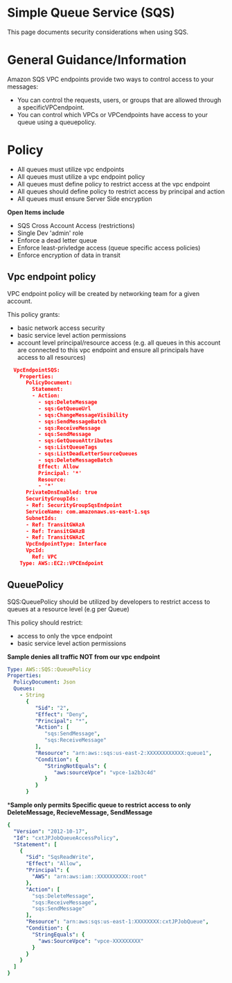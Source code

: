 # Simple Queue Service (SQS)
This page documents security considerations when using SQS.

# General Guidance/Information
Amazon SQS VPC endpoints provide two ways to control access to your messages:
* You can control the requests, users, or groups that are allowed through a specificVPCendpoint. 
* You can control which VPCs or VPCendpoints have access to your queue using a queuepolicy.

# Policy
* All queues must utilize vpc endpoints
* All queues must utilize a vpc endpoint policy
* All queues must define policy to restrict access at the vpc endpoint
* All queues should define policy to restrict access by principal and action
* All queues must ensure Server Side encryption

**Open Items include**
* SQS Cross Account Access (restrictions)
* Single Dev 'admin' role
* Enforce a dead letter queue
* Enforce least-privledge access (queue specific access policies)
* Enforce encryption of data in transit


## Vpc endpoint policy
VPC endpoint policy will be created by networking team for a given account. 

This policy grants:
* basic network access security
* basic service level action permissions
* account level principal/resource access (e.g. all queues in this account are connected to this vpc endpoint and ensure all principals have access to all resources)

```json
  VpcEndpointSQS:
    Properties:
      PolicyDocument:
        Statement:
        - Action:
          - sqs:DeleteMessage
          - sqs:GetQueueUrl
          - sqs:ChangeMessageVisibility
          - sqs:SendMessageBatch
          - sqs:ReceiveMessage
          - sqs:SendMessage
          - sqs:GetQueueAttributes
          - sqs:ListQueueTags
          - sqs:ListDeadLetterSourceQueues
          - sqs:DeleteMessageBatch
          Effect: Allow
          Principal: '*'
          Resource:
          - '*'
      PrivateDnsEnabled: true
      SecurityGroupIds:
      - Ref: SecurityGroupSqsEndpoint
      ServiceName: com.amazonaws.us-east-1.sqs
      SubnetIds:
      - Ref: TransitGWAzA
      - Ref: TransitGWAzB
      - Ref: TransitGWAzC
      VpcEndpointType: Interface
      VpcId:
        Ref: VPC
    Type: AWS::EC2::VPCEndpoint
```

## QueuePolicy
SQS:QueuePolicy should be utilized by developers to restrict access to queues at a resource level (e.g per Queue) 

This policy should restrict:
* access to only the vpce endpoint
* basic service level action permissions

**Sample denies all traffic NOT from our vpc endpoint**
```yaml
Type: AWS::SQS::QueuePolicy
Properties: 
  PolicyDocument: Json
  Queues: 
    - String
      {
         "Sid": "2",
         "Effect": "Deny",
         "Principal": "*",
         "Action": [
            "sqs:SendMessage",
            "sqs:ReceiveMessage"
         ],
         "Resource": "arn:aws::sqs:us-east-2:XXXXXXXXXXXX:queue1",
         "Condition": {
            "StringNotEquals": {
               "aws:sourceVpce": "vpce-1a2b3c4d"
            }
         }
      }

```

***Sample only permits Specific queue to restrict access to only DeleteMessage, RecieveMessage, SendMessage**
```yaml
{
  "Version": "2012-10-17",
  "Id": "cxtJPJobQueueAccessPolicy",
  "Statement": [
    {
      "Sid": "SqsReadWrite",
      "Effect": "Allow",
      "Principal": {
        "AWS": "arn:aws:iam::XXXXXXXXXX:root"
      },
      "Action": [
        "sqs:DeleteMessage",
        "sqs:ReceiveMessage",
        "sqs:SendMessage"
      ],
      "Resource": "arn:aws:sqs:us-east-1:XXXXXXXX:cxtJPJobQueue",
      "Condition": {
        "StringEquals": {
          "aws:SourceVpce": "vpce-XXXXXXXXX"
        }
      }
    }
  ]
}
```
